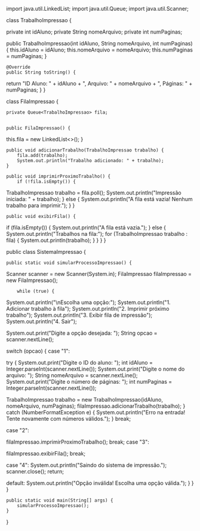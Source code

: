 import java.util.LinkedList;
import java.util.Queue;
import java.util.Scanner;

class TrabalhoImpressao {

private int idAluno;
private String nomeArquivo;
private int numPaginas;


public TrabalhoImpressao(int idAluno, String nomeArquivo, int numPaginas) {
this.idAluno = idAluno;
 this.nomeArquivo = nomeArquivo;
 this.numPaginas = numPaginas;
    }


    @Override
    public String toString() {
 return "ID Aluno: " + idAluno + ", Arquivo: " + nomeArquivo + ", Páginas: " + numPaginas;
    }
}

class FilaImpressao {

    private Queue<TrabalhoImpressao> fila;


    public FilaImpressao() {
 this.fila = new LinkedList<>();
    }


    public void adicionarTrabalho(TrabalhoImpressao trabalho) {
        fila.add(trabalho);
        System.out.println("Trabalho adicionado: " + trabalho);
    }

    public void imprimirProximoTrabalho() {
        if (!fila.isEmpty()) {
 TrabalhoImpressao trabalho = fila.poll();
 System.out.println("Impressão iniciada: " + trabalho);
        } else {
 System.out.println("A fila está vazia! Nenhum trabalho para imprimir.");
        }
    }


    public void exibirFila() {
 if (fila.isEmpty()) {
 System.out.println("A fila está vazia.");
 } else {
 System.out.println("Trabalhos na fila:");
 for (TrabalhoImpressao trabalho : fila) {
   System.out.println(trabalho);
            }
        }
    }
}

public class SistemaImpressao {
 
    public static void simularProcessoImpressao() {
Scanner scanner = new Scanner(System.in); 
FilaImpressao filaImpressao = new FilaImpressao(); 

        while (true) {
 System.out.println("\nEscolha uma opção:");
 System.out.println("1. Adicionar trabalho à fila");
 System.out.println("2. Imprimir próximo trabalho");
   System.out.println("3. Exibir fila de impressão");
 System.out.println("4. Sair");

 System.out.print("Digite a opção desejada: ");
 String opcao = scanner.nextLine();

switch (opcao) {
 case "1":

   try {
     System.out.print("Digite o ID do aluno: ");
int idAluno = Integer.parseInt(scanner.nextLine());
 System.out.print("Digite o nome do arquivo: ");
 String nomeArquivo = scanner.nextLine();
 System.out.print("Digite o número de páginas: ");
int numPaginas = Integer.parseInt(scanner.nextLine());
                        

  TrabalhoImpressao trabalho = new TrabalhoImpressao(idAluno, nomeArquivo, numPaginas);
filaImpressao.adicionarTrabalho(trabalho);
} catch (NumberFormatException e) {
System.out.println("Erro na entrada! Tente novamente com números válidos.");
  }
 break;

  case "2":
 
filaImpressao.imprimirProximoTrabalho();
break;
case "3":

filaImpressao.exibirFila();
break;

case "4":
System.out.println("Saindo do sistema de impressão.");
scanner.close();
return;

default:
  System.out.println("Opção inválida! Escolha uma opção válida.");
 }
}
    }

    public static void main(String[] args) {
        simularProcessoImpressao();
    }
}
